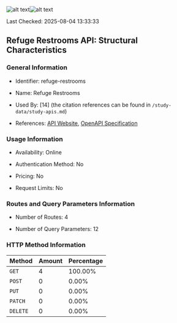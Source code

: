 ![alt text](https://img.shields.io/badge/OpenAPI_Specification-Valid-brightgreen.svg)![alt text](https://img.shields.io/badge/Server_URL-Invalid-red.svg)

Last Checked: 2025-08-04 13:33:33

## Refuge Restrooms API: Structural Characteristics

### General Information

- Identifier: refuge-restrooms

- Name: Refuge Restrooms

- Used By: [14] (the citation references can be found in `/study-data/study-apis.md`)

- References: [API Website](https://www.refugerestrooms.org/api/docs), [OpenAPI Specification](https://www.refugerestrooms.org/api/swagger_doc.json)

### Usage Information

- Availability: Online

- Authentication Method: No

- Pricing: No

- Request Limits: No

### Routes and Query Parameters Information

- Number of Routes: 4

- Number of Query Parameters: 12

### HTTP Method Information

| Method | Amount | Percentage |
|--------|--------|------------|
| `GET` | 4 | 100.00% |
| `POST` | 0 | 0.00% |
| `PUT` | 0 | 0.00% |
| `PATCH` | 0 | 0.00% |
| `DELETE` | 0 | 0.00% |
